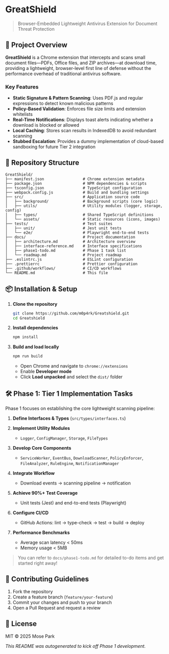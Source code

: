 # GreatShield

> Browser-Embedded Lightweight Antivirus Extension for Document Threat Protection

## 🚀 Project Overview

**GreatShield** is a Chrome extension that intercepts and scans small document files—PDFs, Office files, and ZIP archives—at download time, providing a lightweight, browser-level first line of defense without the performance overhead of traditional antivirus software.

### Key Features

* **Static Signature & Pattern Scanning**: Uses PDF.js and regular expressions to detect known malicious patterns
* **Policy-Based Validation**: Enforces file size limits and extension whitelists
* **Real-Time Notifications**: Displays toast alerts indicating whether a download is blocked or allowed
* **Local Caching**: Stores scan results in IndexedDB to avoid redundant scanning
* **Stubbed Escalation**: Provides a dummy implementation of cloud-based sandboxing for future Tier 2 integration

## 📂 Repository Structure

```
GreatShield/
├── manifest.json                 # Chrome extension metadata
├── package.json                  # NPM dependencies & scripts
├── tsconfig.json                 # TypeScript configuration
├── webpack.config.js             # Build and bundling settings
├── src/                          # Application source code
│   ├── background/               # Background scripts (core logic)
│   ├── utils/                    # Utility modules (logger, storage, config)
│   ├── types/                    # Shared TypeScript definitions
│   └── assets/                   # Static resources (icons, images)
├── tests/                        # Test suites
│   ├── unit/                     # Jest unit tests
│   └── e2e/                      # Playwright end-to-end tests
├── docs/                         # Project documentation
│   ├── architecture.md           # Architecture overview
│   ├── interface-reference.md    # Interface specifications
│   ├── phase1-todo.md            # Phase 1 task list
│   └── roadmap.md                # Project roadmap
├── .eslintrc.js                  # ESLint configuration
├── .prettierrc                   # Prettier configuration
├── .github/workflows/            # CI/CD workflows
└── README.md                     # This file
```

## 📦 Installation & Setup

1. **Clone the repository**

   ```bash
   git clone https://github.com/m0p4rk/Greatshield.git
   cd Greatshield
   ```
2. **Install dependencies**

   ```bash
   npm install
   ```
3. **Build and load locally**

   ```bash
   npm run build
   ```

   * Open Chrome and navigate to `chrome://extensions`
   * Enable **Developer mode**
   * Click **Load unpacked** and select the `dist/` folder

## 🛠️ Phase 1: Tier 1 Implementation Tasks

Phase 1 focuses on establishing the core lightweight scanning pipeline:

1. **Define Interfaces & Types** (`src/types/interfaces.ts`)
2. **Implement Utility Modules**

   * `Logger`, `ConfigManager`, `Storage`, `FileTypes`
3. **Develop Core Components**

   * `ServiceWorker`, `EventBus`, `DownloadScanner`, `PolicyEnforcer`, `FileAnalyzer`, `RuleEngine`, `NotificationManager`
4. **Integrate Workflow**

   * Download events → scanning pipeline → notification
5. **Achieve 90%+ Test Coverage**

   * Unit tests (Jest) and end-to-end tests (Playwright)
6. **Configure CI/CD**

   * GitHub Actions: lint → type-check → test → build → deploy
7. **Performance Benchmarks**

   * Average scan latency < 50ms
   * Memory usage < 5MB

> You can refer to `docs/phase1-todo.md` for detailed to-do items and get started right away!

## 🤝 Contributing Guidelines

1. Fork the repository
2. Create a feature branch (`feature/your-feature`)
3. Commit your changes and push to your branch
4. Open a Pull Request and request a review

## 📄 License

MIT © 2025 Mose Park

*This README was autogenerated to kick off Phase 1 development.*
